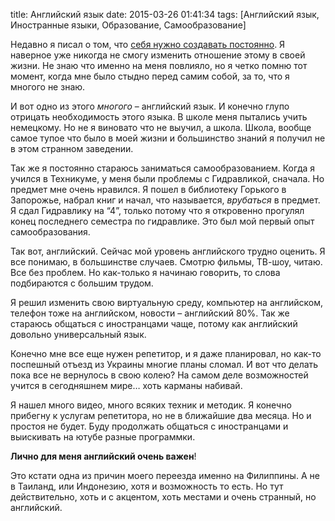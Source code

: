 title: Английский язык
date: 2015-03-26 01:41:34
tags: [Английский язык, Иностранные языки, Образование, Самообразование]

Недавно я писал о том, что [себя нужно создавать постоянно](/blog/sozdavt-sebya-nuzhno-postoyanno/). Я наверное уже никогда не смогу изменить отношение этому в своей жизни. Не знаю что именно на меня повлияло, но я четко помню тот момент, когда мне было стыдно перед самим собой, за то, что я многого не знаю.

И вот одно из этого *многого* – английский язык. И конечно глупо отрицать необходимость этого языка. В школе меня пытались учить немецкому. Но не я виновато что не выучил, а школа. Школа, вообще самое тупое что было в моей жизни и большинство знаний я получил не в этом странном заведении.

Так же я постоянно стараюсь заниматься самообразованием. Когда я учился в Техникуме, у меня были проблемы с Гидравликой, сначала. Но предмет мне очень нравился. Я пошел в библиотеку Горького в Запорожье, набрал книг и начал, что называется, *врубаться* в предмет. Я сдал Гидравлику на “4”, только потому что я откровенно прогулял конец последнего семестра по гидравлике. Это был мой первый опыт самообразования.

Так вот, английский. Сейчас мой уровень английского трудно оценить. Я все понимаю, в большинстве случаев. Смотрю фильмы, ТВ-шоу, читаю. Все без проблем. Но как-только я начинаю говорить, то слова подбираются с большим трудом.

Я решил изменить свою виртуальную среду, компьютер на английском, телефон тоже на английском, новости – английский 80%. Так же стараюсь общаться с иностранцами чаще, потому как английский довольно универсальный язык.

Конечно мне все еще нужен репетитор, и я даже планировал, но как-то поспешный отъезд из Украины многие планы сломал. И вот что делать пока все не вернулось в свою колею? На самом деле возможностей учится в сегодняшнем мире… хоть карманы набивай.

Я нашел много видео, много всяких техник и методик. Я конечно прибегну к услугам репетитора, но не в ближайшие два месяца. Но и простоя не будет. Буду продолжать общаться с иностранцами и выискивать на ютубе разные программки.

**Лично для меня английский очень важен**!

Это кстати одна из причин моего переезда именно на Филиппины. А не в Таиланд, или Индонезию, хотя и возможность то есть. Но тут действительно, хоть и с акцентом, хоть местами и очень странный, но английский.